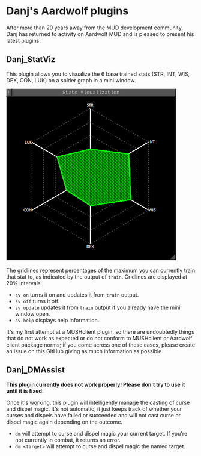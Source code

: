 # Danj's Aardwolf plugins
After more than 20 years away from the MUD development community, Danj has returned to activity on Aardwolf MUD and is pleased to present his latest plugins.

## Danj_StatViz
This plugin allows you to visualize the 6 base trained stats (STR, INT, WIS, DEX, CON, LUK) on a spider graph in a mini window.

![Screenshot of the stats visualization plugin](danj_statviz_screenshot_updated.png)

The gridlines represent percentages of the maximum you can currently train that stat to, as indicated by the output of `train`. Gridlines are displayed at 20% intervals.

* `sv on` turns it on and updates it from `train` output.
* `sv off` turns it off.
* `sv update` updates it from `train` output if you already have the mini window open.
* `sv help` displays help information.

It's my first attempt at a MUSHclient plugin, so there are undoubtedly things that do not work as expected or do not conform to MUSHclient or Aardwolf client package norms; if you come across one of these cases, please create an issue on this GitHub giving as much information as possible.

## Danj_DMAssist
**This plugin currently does not work properly! Please don't try to use it until it is fixed.**

Once it's working, this plugin will intelligently manage the casting of curse and dispel magic. It's not automatic, it just keeps track of whether your curses and dispels have failed or succeeded and will not cast curse or dispel magic again depending on the outcome.

* `dm` will attempt to curse and dispel magic your current target. If you're not currently in combat, it returns an error.
* `dm <target>` will attempt to curse and dispel magic the named target.
